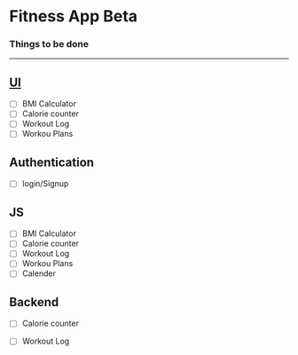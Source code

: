 # Fitness App Beta

### Things to be done 
---

## [UI](https://www.figma.com/file/JAKUaHycj2kqfEwmuhF3qL/Untitled?type=design&node-id=0%3A1&mode=design&t=CVfFZgfHrvCE0FLt-1)
- [ ] BMI Calculator
- [ ] Calorie counter
- [ ] Workout Log
- [ ] Workou Plans

## Authentication
- [ ]  login/Signup

## JS
- [ ] BMI Calculator
- [ ] Calorie counter
- [ ] Workout Log
- [ ] Workou Plans
- [ ] Calender

## Backend
- [ ] Calorie counter
- [ ] Workout Log


